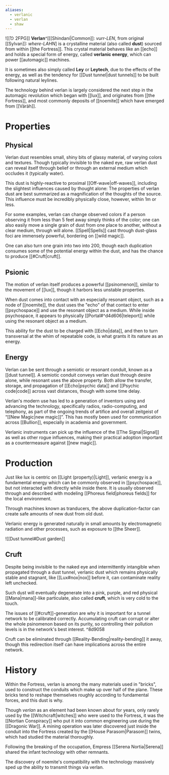 ```yaml
---
aliases:
  - verlanic
  - verlan
  - shaw
---
```

![[⎋ 2FPG]]
**Verlan**^[[[Shindani|Common]]: *vurr-LEN*, from original [[Sylvan]]: *where-LAHN*] is a crystalline material (also called **dust**) sourced from within [[the Fortress]]. This crystal material behaves like an [[echo]] and holds a special form of energy, called **verlanic energy**, which can power [[automagic]] machines.

It is sometimes also simply called **Ley** or **Leytech**, due to the effects of the energy, as well as the tendency for [[Dust tunnel|dust tunnels]] to be built following natural leylines.

The technology behind verlan is largely considered the next step in the automagic revolution which began with [[lux]], and originates from [[the Fortress]], and most commonly deposits of [[noemite]] which have emerged from [[Väräh]]. 

# Properties
## Physical

Verlan dust resembles small, shiny bits of glassy material, of varying colors and textures. Though typically invisible to the naked eye, raw verlan dust can reveal itself through belief or through an external medium which occludes it (typically water).

This dust is highly-reactive to proximal [[Off-wave|off-waves]], including the slightest influences caused by thought alone: The properties of verlan dust are best summarized as a magnification of the thoughts of the source. This influence must be incredibly physically close, however, within 1m or less.

For some examples, verlan can change observed colors if a person observing it from less than 5 feet away simply thinks of the color; one can also easily move a single grain of dust from one place to another, without a clear medium, through will alone. [[Spell|Spells]] cast through dust-glass foci are immensely powerful, bordering on [[wild magic]].

One can also turn one grain into two into 200, though each duplication consumes some of the potential energy within the dust, and has the chance to produce [[#Cruft|cruft]].

## Psionic
The motion of verlan itself produces a powerful [[psinomenon]], similar to the movement of [[lux]], though it harbors less unstable properties.

When dust comes into contact with an especially resonant object, such as a node of [[noemite]], the dust uses the "echo" of that contact to enter [[psychospace]] and use the resonant object as a medium. While inside psychospace, it appears to physically [[Portal#^d4d606|teleport]] while using the resonant object as a medium. 

This ability for the dust to be charged with [[Echo|data]], and then to turn transversal at the whim of repeatable code, is what grants it its nature as an energy.

## Energy
Verlan can be sent through a semiotic or resonant conduit, known as a [[dust tunnel]]. A semiotic conduit conveys verlan dust through desire alone, while resonant uses the above property. Both allow the transfer, storage, and propagation of [[Echo|psychic data]] and [[Psychic code|code]] across vast distances, though with some time delay.

Verlan's modern use has led to a generation of inventors using and advancing the technology, specifically radios, radio-computing, and telephony, as part of the ongoing trends of artifice and overall zeitgeist of “[[New Magic|new magic]]”. This has mostly been used for communication across [[Bullion]], especially in academia and government.

Verlanic instruments can pick up the influence of the [[The Signal|Signal]] as well as other rogue influences, making their practical adoption important as a countermeasure against [[new magic]].

# Production
Just like lux is centric on [[Light (property)|Light]], verlanic energy is a fundamental energy which can be commonly observed in [[psychospace]], but not interacted with directly while inside there. It is usually observed through and described with modeling [[Phoreus field|phoreus fields]] for the local environment.

Through machines known as tranducers, the above duplication-factor can create safe amounts of new dust from old dust.

Verlanic energy is generated naturally in small amounts by electromagnetic radiation and other processes, such as exposure to [[the Sheer]].

![[Dust tunnel#Dust garden]]

## Cruft
Despite being invisible to the naked eye and intermittently intangible when propagated through a dust tunnel, verlanic dust which remains physically stable and stagnant, like [[Lux#nox|nox]] before it, can contaminate reality left unchecked.

Such dust will eventually degenerate into a pink, purple, and red physical [[Mana|mana]]-like particulate, also called **cruft**, which is very cold to the touch. 

The issues of [[#cruft]]-generation are why it is important for a tunnel network to be calibrated correctly. Accumulating cruft can corrupt or alter the whole psinomenon based on its purity, so controlling their pollution levels is in the network's best interest. ^8d9058

Cruft can be eliminated through [[Reality-Bending|reality-bending]] it away, though this redirection itself can have implications across the entire network.

# History
Within the Fortress, verlan is among the many materials used in "bricks", used to construct the conduits which make up over half of the plane. These bricks tend to reshape themselves roughly according to fundamental forces, and this dust is why.

Though _verlan_ as an element had been known about for years, only rarely used by the [[Witchcraft|witches]] who were used to the Fortress, it was the [[Nortian Conspiracy]] who put it into common engineering use during the [[Dragonic War]]. A mining operation was later discovered just inside the conduit into the Fortress created by the [[House Parasom|Parasom]] twins, which had studied the material thoroughly. 

Following the breaking of the occupation, Empress [[Serena Nortia|Serena]] shared the infant technology with other remnants. 
 
The discovery of noemite's compatibility with the technology massively sped up the ability to transmit things via verlan.

